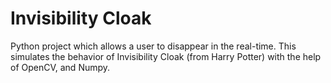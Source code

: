 # Invisibility Cloak
Python project which allows a user to disappear in the real-time. This simulates the behavior of Invisibility Cloak (from Harry Potter) with the help of OpenCV, and Numpy.
